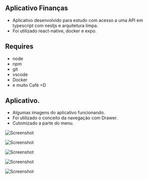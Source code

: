 ## Aplicativo Finanças

 - Aplicativo desenvolvido para estudo com acesso a uma API em typescript com nestjs e arquitetura limpa.
 - Foi utilizado react-native, docker e expo.

## Requires

 - node
 - npm
 - git
 - vscode
 - Docker
 - e muito Café =D

## Aplicativo.

 - Algumas imagens do aplicativo funcionando.
 - Foi utilizado o conceito da navegação com Drawer.
 - Cutomizado a parte do menu.

![Screenshot](image1.jpeg)


![Screenshot](image2.jpeg)


![Screenshot](image3.jpeg)


![Screenshot](image4.jpeg)


![Screenshot](image5.jpeg)

